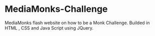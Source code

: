 # MediaMonks-Challenge
MediaMonks flash website on how to be a Monk Challenge.
Builded in HTML , CSS and Java Script using JQuery.
